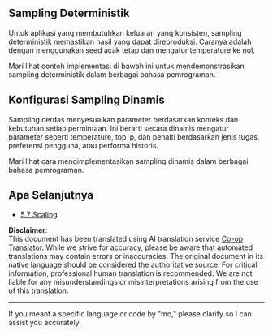 <!--
CO_OP_TRANSLATOR_METADATA:
{
  "original_hash": "3cb0da3badd51d73ab78ebade2827d98",
  "translation_date": "2025-06-12T23:14:16+00:00",
  "source_file": "05-AdvancedTopics/mcp-sampling/README.md",
  "language_code": "mo"
}
-->
## Sampling Deterministik

Untuk aplikasi yang membutuhkan keluaran yang konsisten, sampling deterministik memastikan hasil yang dapat direproduksi. Caranya adalah dengan menggunakan seed acak tetap dan mengatur temperature ke nol.

Mari lihat contoh implementasi di bawah ini untuk mendemonstrasikan sampling deterministik dalam berbagai bahasa pemrograman.

## Konfigurasi Sampling Dinamis

Sampling cerdas menyesuaikan parameter berdasarkan konteks dan kebutuhan setiap permintaan. Ini berarti secara dinamis mengatur parameter seperti temperature, top_p, dan penalti berdasarkan jenis tugas, preferensi pengguna, atau performa historis.

Mari lihat cara mengimplementasikan sampling dinamis dalam berbagai bahasa pemrograman.

## Apa Selanjutnya

- [5.7 Scaling](../mcp-scaling/README.md)

**Disclaimer**:  
This document has been translated using AI translation service [Co-op Translator](https://github.com/Azure/co-op-translator). While we strive for accuracy, please be aware that automated translations may contain errors or inaccuracies. The original document in its native language should be considered the authoritative source. For critical information, professional human translation is recommended. We are not liable for any misunderstandings or misinterpretations arising from the use of this translation.  

---

If you meant a specific language or code by "mo," please clarify so I can assist you accurately.